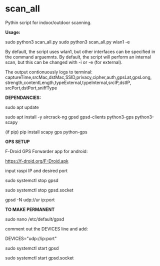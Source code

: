 # scan_all
Pythin script for indoor/outdoor scanning.

**Usage:**

sudo python3 scan_all.py
sudo python3 scan_all.py wlan1 -e

By default, the script uses wlan1, but other interfaces can be specified in the command arguemnts.
By default, the script will perform an internal scan, but this can be changed with -i or -e (for external).

The output contionuously logs to terminal: 
captureTime,srcMac,dstMac,SSID,privacy,cipher,auth,gpsLat,gpsLong,
strength,contentLength,typeExternal,typeInternal,srcIP,dstIP,
srcPort,dstPort,sniffType



**DEPENDANCIES:**

sudo apt update

sudo apt install -y aircrack-ng gpsd gpsd-clients python3-gps python3-scapy

(if pip)
pip install scapy gps python-gps



**GPS SETUP**

F-Droid GPS Forwarder app for android:

https://f-droid.org/F-Droid.apk

input raspi IP and desired port


sudo systemctl stop gpsd

sudo systemctl stop gpsd.socket

gpsd -N udp://ur ip:port


**TO MAKE PERMANENT**

sudo nano /etc/default/gpsd

comment out the DEVICES line and add:

DEVICES="udp://ip:port"

sudo systemctl start gpsd

sudo systemctl start gpsd.socket



